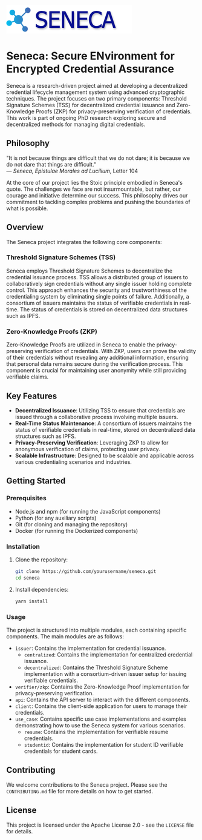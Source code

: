 ![Seneca Logo](seneca.png)
# Seneca: Secure ENvironment for Encrypted Credential Assurance

Seneca is a research-driven project aimed at developing a decentralized credential lifecycle management system using advanced cryptographic techniques. The project focuses on two primary components: Threshold Signature Schemes (TSS) for decentralized credential issuance and Zero-Knowledge Proofs (ZKP) for privacy-preserving verification of credentials. This work is part of ongoing PhD research exploring secure and decentralized methods for managing digital credentials.

## Philosophy

"It is not because things are difficult that we do not dare; it is because we do not dare that things are difficult."  
— *Seneca, Epistulae Morales ad Lucilium*, Letter 104

At the core of our project lies the Stoic principle embodied in Seneca's quote. The challenges we face are not insurmountable, but rather, our courage and initiative determine our success. This philosophy drives our commitment to tackling complex problems and pushing the boundaries of what is possible.

## Overview

The Seneca project integrates the following core components:

### Threshold Signature Schemes (TSS)
Seneca employs Threshold Signature Schemes to decentralize the credential issuance process. TSS allows a distributed group of issuers to collaboratively sign credentials without any single issuer holding complete control. This approach enhances the security and trustworthiness of the credentialing system by eliminating single points of failure. Additionally, a consortium of issuers maintains the status of verifiable credentials in real-time. The status of credentials is stored on decentralized data structures such as IPFS.

### Zero-Knowledge Proofs (ZKP)
Zero-Knowledge Proofs are utilized in Seneca to enable the privacy-preserving verification of credentials. With ZKP, users can prove the validity of their credentials without revealing any additional information, ensuring that personal data remains secure during the verification process. This component is crucial for maintaining user anonymity while still providing verifiable claims.

## Key Features

- **Decentralized Issuance**: Utilizing TSS to ensure that credentials are issued through a collaborative process involving multiple issuers.
- **Real-Time Status Maintenance**: A consortium of issuers maintains the status of verifiable credentials in real-time, stored on decentralized data structures such as IPFS.
- **Privacy-Preserving Verification**: Leveraging ZKP to allow for anonymous verification of claims, protecting user privacy.
- **Scalable Infrastructure**: Designed to be scalable and applicable across various credentialing scenarios and industries.

## Getting Started

### Prerequisites
- Node.js and npm (for running the JavaScript components)
- Python (for any auxiliary scripts)
- Git (for cloning and managing the repository)
- Docker (for running the Dockerized components)

### Installation

1. Clone the repository:
    ```bash
    git clone https://github.com/yourusername/seneca.git
    cd seneca
    ```

2. Install dependencies:
    ```bash
    yarn install
    ```

### Usage

The project is structured into multiple modules, each containing specific components. The main modules are as follows:

- `issuer`: Contains the implementation for credential issuance.
  - `centralized`: Contains the implementation for centralized credential issuance.
  - `decentralized`: Contains the Threshold Signature Scheme implementation with a consortium-driven issuer setup for issuing verifiable credentials.
- `verifier/zkp`: Contains the Zero-Knowledge Proof implementation for privacy-preserving verification.
- `api`: Contains the API server to interact with the different components.
- `client`: Contains the client-side application for users to manage their credentials.
- `use_case`: Contains specific use case implementations and examples demonstrating how to use the Seneca system for various scenarios.
  - `resume`: Contains the implementation for verifiable resume credentials.
  - `studentid`: Contains the implementation for student ID verifiable credentials for student cards.

## Contributing

We welcome contributions to the Seneca project. Please see the `CONTRIBUTING.md` file for more details on how to get started.

## License

This project is licensed under the Apache License 2.0 - see the `LICENSE` file for details.